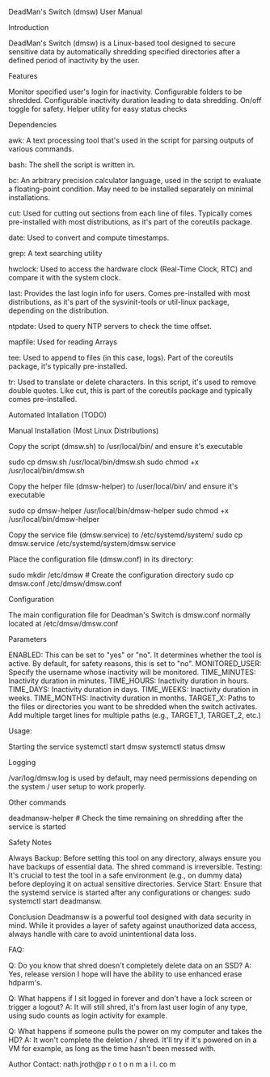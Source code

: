 DeadMan's Switch (dmsw) User Manual

Introduction

DeadMan's Switch (dmsw) is a Linux-based tool designed to secure sensitive data by automatically shredding specified directories after a defined period of inactivity by the user. 

Features

Monitor specified user's login for inactivity.
Configurable folders to be shredded.
Configurable inactivity duration leading to data shredding.
On/off toggle for safety.
Helper utility for easy status checks

Dependencies

awk: A text processing tool that's used in the script for parsing outputs of various commands.

bash: The shell the script is written in.

bc: An arbitrary precision calculator language, used in the script to evaluate a floating-point condition. May need to be installed separately on minimal installations.

cut: Used for cutting out sections from each line of files. Typically comes pre-installed with most distributions, as it's part of the coreutils package.

date: Used to convert and compute timestamps.

grep: A text searching utility

hwclock: Used to access the hardware clock (Real-Time Clock, RTC) and compare it with the system clock.

last: Provides the last login info for users. Comes pre-installed with most distributions, as it's part of the sysvinit-tools or util-linux package, depending on the distribution.

ntpdate: Used to query NTP servers to check the time offset.

mapfile: Used for reading Arrays

tee: Used to append to files (in this case, logs). Part of the coreutils package, it's typically pre-installed.

tr: Used to translate or delete characters. In this script, it's used to remove double quotes. Like cut, this is part of the coreutils package and typically comes pre-installed.

Automated Intallation (TODO)

Manual Installation (Most Linux Distributions)

Copy the script (dmsw.sh) to /usr/local/bin/ and ensure it's executable

sudo cp dmsw.sh /usr/local/bin/dmsw.sh
sudo chmod +x /usr/local/bin/dmsw.sh

Copy the helper file (dmsw-helper) to /user/local/bin/ and ensure it's executable

sudo cp dmsw-helper /usr/local/bin/dmsw-helper
sudo chmod +x /usr/local/bin/dmsw-helper

Copy the service file (dmsw.service) to /etc/systemd/system/
sudo cp dmsw.service /etc/systemd/system/dmsw.service

Place the configuration file (dmsw.conf) in its directory:

sudo mkdir /etc/dmsw  # Create the configuration directory
sudo cp dmsw.conf /etc/dmsw/dmsw.conf

Configuration

The main configuration file for Deadman's Switch is dmsw.conf normally located at /etc/dmsw/dmsw.conf

Parameters

ENABLED: This can be set to "yes" or "no". It determines whether the tool is active. By default, for safety reasons, this is set to "no".
MONITORED_USER: Specify the username whose inactivity will be monitored.
TIME_MINUTES: Inactivity duration in minutes.
TIME_HOURS: Inactivity duration in hours.
TIME_DAYS: Inactivity duration in days.
TIME_WEEKS: Inactivity duration in weeks.
TIME_MONTHS: Inactivity duration in months.
TARGET_X: Paths to the files or directories you want to be shredded when the switch activates. Add multiple target lines for multiple paths (e.g., TARGET_1, TARGET_2, etc.)

Usage:

Starting the service
systemctl start dmsw
systemctl status dmsw

Logging

/var/log/dmsw.log is used by default, may need permissions depending on the system / user setup to work properly.

Other commands

deadmansw-helper  # Check the time remaining on shredding after the service is started

Safety Notes

Always Backup: Before setting this tool on any directory, always ensure you have backups of essential data. The shred command is irreversible.
Testing: It's crucial to test the tool in a safe environment (e.g., on dummy data) before deploying it on actual sensitive directories.
Service Start: Ensure that the systemd service is started after any configurations or changes: sudo systemctl start deadmansw.

Conclusion
Deadmansw is a powerful tool designed with data security in mind. While it provides a layer of safety against unauthorized data access, always handle with care to avoid unintentional data loss.

FAQ: 

Q: Do you know that shred doesn't completely delete data on an SSD?
A: Yes, release version I hope will have the ability to use enhanced erase hdparm's. 

Q: What happens if I sit logged in forever and don't have a lock screen or trigger a logout?
A: It will still shred, it's from last user login of any type, using sudo counts as login activity for example.

Q: What happens if someone pulls the power on my computer and takes the HD?
A: It won't complete the deletion / shred. It'll try if it's powered on in a VM for example, as long as the time hasn't been messed with.

Author
Contact: nath.jroth@p r o t o n m a i l. co m









